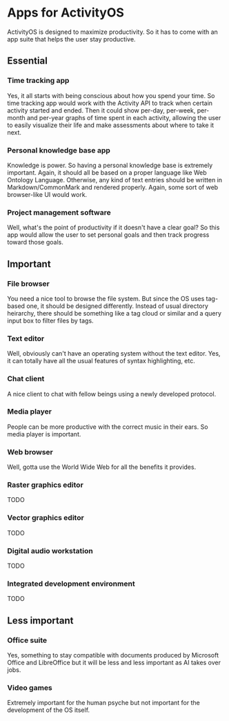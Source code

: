 # Apps for ActivityOS

ActivityOS is designed to maximize productivity. So it has to come with an app suite that helps the user stay productive.

## Essential

### Time tracking app

Yes, it all starts with being conscious about how you spend your time. So time tracking app would work with the Activity API to track when certain activity started and ended. Then it could show per-day, per-week, per-month and per-year graphs of time spent in each activity, allowing the user to easily visualize their life and make assessments about where to take it next.

### Personal knowledge base app

Knowledge is power. So having a personal knowledge base is extremely important. Again, it should all be based on a proper language like Web Ontology Language. Otherwise, any kind of text entries should be written in Markdown/CommonMark and rendered properly. Again, some sort of web browser-like UI would work.

### Project management software

Well, what's the point of productivity if it doesn't have a clear goal? So this app would allow the user to set personal goals and then track progress toward those goals.

## Important

### File browser

You need a nice tool to browse the file system. But since the OS uses tag-based one, it should be designed differently. Instead of usual directory heirarchy, there should be something like a tag cloud or similar and a query input box to filter files by tags.

### Text editor

Well, obviously can't have an operating system without the text editor. Yes, it can totally have all the usual features of syntax highlighting, etc.

### Chat client

A nice client to chat with fellow beings using a newly developed protocol.

### Media player

People can be more productive with the correct music in their ears. So media player is important.

### Web browser

Well, gotta use the World Wide Web for all the benefits it provides.

### Raster graphics editor

TODO

### Vector graphics editor

TODO

### Digital audio workstation

TODO

### Integrated development environment

TODO

## Less important

### Office suite

Yes, something to stay compatible with documents produced by Microsoft Office and LibreOffice but it will be less and less important as AI takes over jobs.

### Video games

Extremely important for the human psyche but not important for the development of the OS itself.
